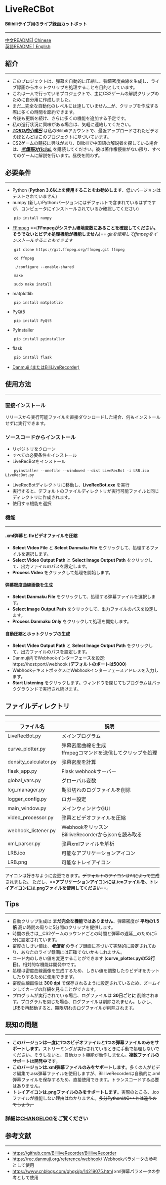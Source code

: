 # LiveReCBot
#### Bilibiliライブ用のライブ録画カットボット

**********

[中文README| Chinese](README_CN.md)
<br>[英語README | English](README.md)

## 紹介

**********

* このプロジェクトは、弾幕を自動的に圧縮し、弾幕密度曲線を生成し、ライブ録画からホットクリップを処理することを目的としています。
* これは一人で行っているプロジェクトで、主にCS2ゲームの解説クリップのために自分用に作成しました。
* まだ__完全な自動化のレベルには達していません__が、クリップを作成する際に多くの時間を節約できます。
* 今後も更新を続け、さらに多くの機能を追加する予定です。
* 私の進行状況に興味がある場合は、気軽に連絡してください。
* __*<u>[TOKO的小嘴巴](https://space.bilibili.com/202371545?spm_id_from=333.337.0.0)</u>*__ は私のBilibiliアカウントで、最近アップロードされたビデオのほとんどはこのプロジェクトに基づいています。
* CS2ゲームの競技に興味があり、Bilibiliで中国語の解説者を探している場合は、__*<u>[老懂哥0ff1c1aL](https://space.bilibili.com/475083446?spm_id_from=333.337.0.0)</u>*__ を購読してください。彼は著作権侵害がない限り、すべてのゲームに解説を行います。昼夜を問わず。

## 必要条件

**********

* Python (__Python 3.6以上を使用することをお勧めします__、低いバージョンはテストされていません)
* numpy (新しいPythonバージョンにはデフォルトで含まれているはずですが、コンピュータにインストールされているか確認してください)
```
    pip install numpy
```
* <u>[FFmpeg](https://www.gyan.dev/ffmpeg/builds/)</u> ==(__FFmpegがシステム環境変数にあることを確認してください。そうでないとビデオ処理機能が機能しません__)==
*gitを使用してffmpegをインストールすることもできます*
```
    git clone https://git.ffmpeg.org/ffmpeg.git ffmpeg

    cd ffmpeg

    ./configure --enable-shared

    make

    sudo make install
```
* matplotlib
```
    pip install matplotlib
```
* PyQt5
```
    pip install PyQt5
```
* PyInstaller
```
    pip install pyinstaller
```
* flask
```
    pip install flask
```
* <u>[Danmuji (またはBiliLiveRecorder)]( https://github.com/BililiveRecorder/BililiveRecorder/releases)</u>

## 使用方法

**********

### 直接インストール

リリースから実行可能ファイルを直接ダウンロードした場合、何もインストールせずに実行できます。

### ソースコードからインストール

* リポジトリをクローン
* すべての必要条件をインストール
* LiveRecBotをインストール
```
    pyinstaller --onefile --windowed --dist LiveRecBot -i LRB.ico LiveRecBot.py
```
* LiveRecBotディレクトリに移動し、__LiveRecBot.exe__ を実行
* 実行すると、デフォルトのファイルディレクトリが実行可能ファイルと同じディレクトリに作成されます。
* 使用する機能を選択

### 機能

**********

#### .xml弾幕と.flvビデオファイルを圧縮
* __Select Video File__ と __Select Danmaku File__ をクリックして、処理するファイルを選択します。
* __Select Video Output Path__ と __Select Image Output Path__ をクリックして、出力ファイルのパスを設定します。
* __Process Video__ をクリックして処理を開始します。

#### 弾幕密度曲線画像を生成
* __Select Danmaku File__ をクリックして、処理する弾幕ファイルを選択します。
* __Select Image Output Path__ をクリックして、出力ファイルのパスを設定します。
* __Process Danmaku Only__ をクリックして処理を開始します。

#### 自動圧縮とホットクリップの生成
* __Select Video Output Path__ と __Select Image Output Path__ をクリックして、出力ファイルのパスを設定します。
* Danmuji内でWebhookインターフェースを設定: https://host:port//webhook (__デフォルトのポートは5000__)
* WebhookテキストボックスにWebhookインターフェースアドレスを入力します。
* __Start Listening__ をクリックします。ウィンドウを閉じてもプログラムはバックグラウンドで実行され続けます。

## ファイルディレクトリ

**********

| ファイル名 | 説明 |
| --------- | ----------- |
| LiveRecBot.py | メインプログラム |
| curve_plotter.py | 弾幕密度曲線を生成 <br>ffmpegコマンドを送信してクリップを処理 |
| density_calculator.py | 弾幕密度を計算 |
| flask_app.py | Flask webhookサーバー |
| global_vars.py | グローバル変数 |
| log_manager.py | 期限切れのログファイルを削除 |
| logger_config.py | ロガー設定 |
| main_window.py | メインウィンドウGUI |
| video_processor.py | 弾幕とビデオファイルを圧縮 |
| webhook_listener.py | Webhookをリッスン <br>BililiveRecorderからjsonを読み取る |
| xml_parser.py | 弾幕xmlファイルを解析 |
| LRB.ico | 可能なアプリケーションアイコン |
| LRB.png | 可能なトレイアイコン |

アイコンは好きなように変更できます。~~デフォルトのアイコンはAIによって生成されました~~。
 ただし、==__アプリケーションアイコンには.icoファイルを、トレイアイコンには.pngファイルを使用してください__==。

 ## Tips

**********

* 自動クリップ生成は __まだ完全な機能ではありません__、弾幕密度が __平均の1.5倍__ 高い時間の周りに5分間のクリップを提供します。
* 時間の長さは__CS2ゲームのラウンドごとの時間と弾幕の遅延__のために5分に設定されています。
* 密度のしきい値は、__*<u>[老懂哥](https://live.bilibili.com/21674333?broadcast_type=0&is_room_feed=1&spm_id_from=333.999.to_liveroom.0.click&live_from=86002)</u>*__ のライブ録画に基づいて実験的に設定されており、あなたのライブ録画には正確でないかもしれません。
* コード内のしきい値を変更することができます (__curve_plotter.pyの53行目__)。相対的な機能は開発中です。
* 処理は密度曲線画像を生成するため、しきい値を調整したりビデオをカットしたりするために使用できます。
* 密度曲線画像は __300 dpi__ で保存されるように設定されているため、ズームインしてカーブの詳細を見ることができます。
* プログラムが実行されている場合、ログファイルは __30日ごとに__ 削除されます。プログラムを閉じた場合、ログファイルは削除されません。しかし、LRBを再起動すると、期限切れのログファイルが削除されます。

## 既知の問題

**********

* __このバージョンは一度に1つのビデオファイルと1つの弾幕ファイルのみをサポートします__。ストリーミングが実行されているときに手動で処理しないでください。そうしないと、自動カット機能が動作しません。__複数ファイルのサポートは開発中です__。
* __このバージョンは.xml弾幕ファイルのみをサポートします__。多くの人がビデオ編集で.ass弾幕ファイルを使用しますが、BililiveRecorderは自動的に.xml弾幕ファイルを保存するため、直接使用できます。トランスコードする必要はありません。
* __トレイアイコンは.pngファイルのみをサポートします__。実際のところ、.icoファイルが機能しない理由はわかりません。~~多分PythonはC++とは違うのでしょう。~~

### 詳細は[CHANGELOG](CHANGELOG.md)をご覧ください

## 参考文献

**********

* https://github.com/BililiveRecorder/BililiveRecorder
* https://rec.danmuji.org/reference/webhook/ Webhookパラメータの参考として使用
* https://www.cnblogs.com/ghgxj/p/14219075.html xml弾幕パラメータの参考として使用